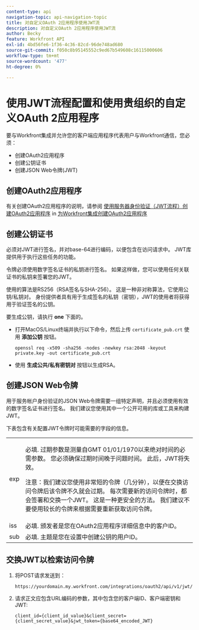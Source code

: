 ```yaml
---
content-type: api
navigation-topic: api-navigation-topic
title: 对自定义OAuth 2应用程序使用JWT流
description: 对自定义OAuth 2应用程序使用JWT流
author: Becky
feature: Workfront API
exl-id: 4bd56fe6-1f36-4c36-82cd-96de748ad680
source-git-commit: f050c8b95145552c9ed67b549608c16115000606
workflow-type: tm+mt
source-wordcount: '477'
ht-degree: 0%

---
```


# 使用JWT流程配置和使用贵组织的自定义OAuth 2应用程序

要与Workfront集成并允许您的客户端应用程序代表用户与Workfront通信，您必须：

* 创建OAuth2应用程序
* 创建公钥证书
* 创建JSON Web令牌(JWT)

## 创建OAuth2应用程序

有关创建OAuth2应用程序的说明，请参阅 [使用服务器身份验证（JWT流程）创建OAuth2应用程序](../../administration-and-setup/configure-integrations/create-oauth-application.md#create2) in [为Workfront集成创建OAuth2应用程序](../../administration-and-setup/configure-integrations/create-oauth-application.md)

## 创建公钥证书

必须对JWT进行签名，并对base-64进行编码，以便包含在访问请求中。 JWT库提供用于执行这些任务的功能。

令牌必须使用数字签名证书的私钥进行签名。 如果这样做，您可以使用任何关联证书的私钥来签署您的JWT。

使用的算法是RS256（RSA签名与SHA-256）。 这是一种非对称算法，它使用公钥/私钥对。 身份提供者具有用于生成签名的私钥（密钥），JWT的使用者将获得用于验证签名的公钥。

要生成公钥，请执行 **one** 下面的。

* 打开MacOS/Linux终端并执行以下命令，然后上传 `certificate_pub.crt` 使用 **添加公钥** 按钮。

   <!-- [Copy](javascript:void(0);) -->
   <pre><code>openssl req -x509 -sha256 -nodes -newkey rsa:2048 -keyout private.key -out certificate_pub.crt</code></pre>

* 使用 **生成公共/私有密钥对** 按钮以生成RSA。

## 创建JSON Web令牌

用于服务帐户身份验证的JSON Web令牌需要一组特定声明，并且必须使用有效的数字签名证书进行签名。 我们建议您使用其中一个公开可用的库或工具来构建JWT。

下表包含有关配置JWT令牌时可能需要的字段的信息。

<table style="table-layout:auto"> 
 <col> 
 <col> 
 <tbody> 
  <tr> 
   <td role="rowheader">exp</td> 
   <td> <p>必填. 过期参数是测量自GMT 01/01/1970以来绝对时间的必需参数。 您必须确保过期时间晚于问题时间。 此后，JWT将失效。 </p> <p>注意：我们建议您使用非常短的令牌（几分钟），以便在交换访问令牌后该令牌不久就会过期。 每次需要新的访问令牌时，都会签署和交换一个JWT。 这是一种更安全的方法。 我们建议不要使用较长的令牌来根据需要重新获取访问令牌。</p> </td> 
  </tr> 
  <tr> 
   <td role="rowheader">iss</td> 
   <td>必填. 颁发者是您在OAuth2应用程序详细信息中的客户ID。</td> 
  </tr> 
  <tr> 
   <td role="rowheader">sub</td> 
   <td>必填. 主题是您在设置中创建公钥的用户ID。</td> 
  </tr> 
 </tbody> 
</table>

## 交换JWT以检索访问令牌

1. 将POST请求发送到：

   <!-- [Copy](javascript:void(0);) -->
   <pre><code>https://yourdomain.my.workfront.com/integrations/oauth2/api/v1/jwt/exchange</code></pre>

1. 请求正文应包含URL编码的参数，其中包含您的客户端ID、客户端密钥和JWT:

   <!-- [Copy](javascript:void(0);) -->
   <pre><code>client_id={client_id_value}&client_secret={client_secret_value}&jwt_token={base64_encoded_JWT}</code></pre>

 
